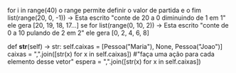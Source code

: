 for i in range(40)
o range permite definir o valor de partida e o fim
list(range(20, 0, -1)) -> Esta escrito "conte de 20 a 0 diminuindo de 1 em 1"
ele gera [20, 19, 18, 17...]
se for list(range(0, 10, 2)) -> Esta escrito "conte de 0 a 10 pulando de 2 em 2"
ele gera [0, 2, 4, 6, 8]


def __str__(self) -> str:
    self.caixas = [Pessoa("Maria"), None, Pessoa("Joao")]
        caixas = ",".join([str(x) for x in self.caixas]) #"faça uma ação para cada elemento desse vetor"
        espera = ",".join([str(x) for x in self.caixas])
